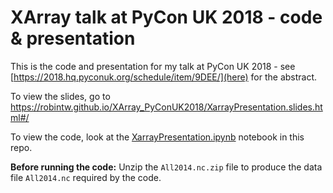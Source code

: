 # XArray talk at PyCon UK 2018 - code & presentation

This is the code and presentation for my talk at PyCon UK 2018 - see [https://2018.hq.pyconuk.org/schedule/item/9DEE/](here) for the abstract.

To view the slides, go to https://robintw.github.io/XArray_PyConUK2018/XarrayPresentation.slides.html#/

To view the code, look at the [XarrayPresentation.ipynb](XarrayPresentation.ipynb) notebook in this repo.

**Before running the code:** Unzip the `All2014.nc.zip` file to produce the data file `All2014.nc` required by the code.